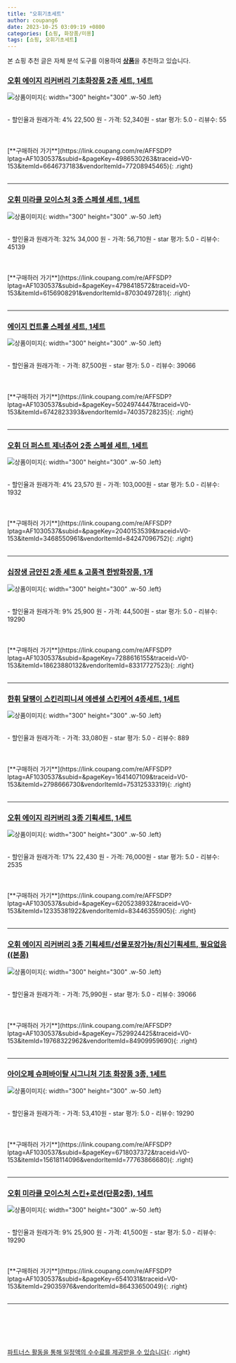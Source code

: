 ```yaml
---
title: "오휘기초세트"
author: coupang6
date: 2023-10-25 03:09:19 +0800
categories: [쇼핑, 화장품/미용]
tags: [쇼핑, 오휘기초세트]
---
```


본 쇼핑 추천 글은 자체 분석 도구를 이용하여 [**상품**](https://link.coupang.com/a/bao1ui)을 추천하고 있습니다.

### [오휘 에이지 리커버리 기초화장품 2종 세트, 1세트](https://link.coupang.com/re/AFFSDP?lptag=AF1030537&subid=&pageKey=4986530263&traceid=V0-153&itemId=6646737183&vendorItemId=77208945465)

![상품이미지](https://thumbnail6.coupangcdn.com/thumbnails/remote/230x230ex/image/vendor_inventory/1a7a/a4e33ce92332aac8d4433604f519edc7585fbbe5cdd9bf90f6cd0a7dc7da.jpg){: width="300" height="300" .w-50 .left}


<br>
- 할인율과 원래가격: 4%  22,500   원
- 가격: 52,340원
- star 평가: 5.0
- 리뷰수: 55
<br>
<br>
<br>
<br>
[**구매하러 가기**](https://link.coupang.com/re/AFFSDP?lptag=AF1030537&subid=&pageKey=4986530263&traceid=V0-153&itemId=6646737183&vendorItemId=77208945465){: .right}
<br>
<br>

---

### [오휘 미라클 모이스처 3종 스페셜 세트, 1세트](https://link.coupang.com/re/AFFSDP?lptag=AF1030537&subid=&pageKey=4798418572&traceid=V0-153&itemId=6156908291&vendorItemId=87030497281)

![상품이미지](https://thumbnail7.coupangcdn.com/thumbnails/remote/230x230ex/image/vendor_inventory/1fbe/f408f69fbda75860ed5d847ffe3229b832520d1508a8521dcba33090d30e.jpg){: width="300" height="300" .w-50 .left}


<br>
- 할인율과 원래가격: 32%  34,000   원
- 가격: 56,710원
- star 평가: 5.0
- 리뷰수: 45139
<br>
<br>
<br>
<br>
[**구매하러 가기**](https://link.coupang.com/re/AFFSDP?lptag=AF1030537&subid=&pageKey=4798418572&traceid=V0-153&itemId=6156908291&vendorItemId=87030497281){: .right}
<br>
<br>

---

### [에이지 컨트롤 스페셜 세트, 1세트](https://link.coupang.com/re/AFFSDP?lptag=AF1030537&subid=&pageKey=5024974447&traceid=V0-153&itemId=6742823393&vendorItemId=74035728235)

![상품이미지](https://thumbnail8.coupangcdn.com/thumbnails/remote/230x230ex/image/vendor_inventory/c980/f321cebd99e4142475dec0599d5b2ee11a2c2389573dbae6a15ae7299e7e.jpg){: width="300" height="300" .w-50 .left}


<br>
- 할인율과 원래가격: 
- 가격: 87,500원
- star 평가: 5.0
- 리뷰수: 39066
<br>
<br>
<br>
<br>
[**구매하러 가기**](https://link.coupang.com/re/AFFSDP?lptag=AF1030537&subid=&pageKey=5024974447&traceid=V0-153&itemId=6742823393&vendorItemId=74035728235){: .right}
<br>
<br>

---

### [오휘 더 퍼스트 제너츄어 2종 스폐셜 세트, 1세트](https://link.coupang.com/re/AFFSDP?lptag=AF1030537&subid=&pageKey=2040153539&traceid=V0-153&itemId=3468550961&vendorItemId=84247096752)

![상품이미지](https://thumbnail10.coupangcdn.com/thumbnails/remote/230x230ex/image/vendor_inventory/6a5a/7e748e81d6babab209f4796011603b4325aeeb21cffcfe8d2a068661f3b1.jpg){: width="300" height="300" .w-50 .left}


<br>
- 할인율과 원래가격: 4%  23,570   원
- 가격: 103,000원
- star 평가: 5.0
- 리뷰수: 1932
<br>
<br>
<br>
<br>
[**구매하러 가기**](https://link.coupang.com/re/AFFSDP?lptag=AF1030537&subid=&pageKey=2040153539&traceid=V0-153&itemId=3468550961&vendorItemId=84247096752){: .right}
<br>
<br>

---

### [십장생 금안진 2종 세트 & 고품격 한방화장품, 1개](https://link.coupang.com/re/AFFSDP?lptag=AF1030537&subid=&pageKey=7288616155&traceid=V0-153&itemId=18623880132&vendorItemId=83317727523)

![상품이미지](https://thumbnail8.coupangcdn.com/thumbnails/remote/230x230ex/image/vendor_inventory/e74c/7b5f448ce4ffd7a3dfa6c77692dc8377d483e7822c411df9cc2050c0f427.png){: width="300" height="300" .w-50 .left}


<br>
- 할인율과 원래가격: 9%  25,900   원
- 가격: 44,500원
- star 평가: 5.0
- 리뷰수: 19290
<br>
<br>
<br>
<br>
[**구매하러 가기**](https://link.coupang.com/re/AFFSDP?lptag=AF1030537&subid=&pageKey=7288616155&traceid=V0-153&itemId=18623880132&vendorItemId=83317727523){: .right}
<br>
<br>

---

### [한휘 달팽이 스킨리피니셔 에센셜 스킨케어 4종세트, 1세트](https://link.coupang.com/re/AFFSDP?lptag=AF1030537&subid=&pageKey=1641407109&traceid=V0-153&itemId=2798666730&vendorItemId=75312533319)

![상품이미지](https://thumbnail8.coupangcdn.com/thumbnails/remote/230x230ex/image/vendor_inventory/2423/a0ee8569e55472634038bc78ae033b9cb54808ded0644f53a4551246a906.jpg){: width="300" height="300" .w-50 .left}


<br>
- 할인율과 원래가격: 
- 가격: 33,080원
- star 평가: 5.0
- 리뷰수: 889
<br>
<br>
<br>
<br>
[**구매하러 가기**](https://link.coupang.com/re/AFFSDP?lptag=AF1030537&subid=&pageKey=1641407109&traceid=V0-153&itemId=2798666730&vendorItemId=75312533319){: .right}
<br>
<br>

---

### [오휘 에이지 리커버리 3종 기획세트, 1세트](https://link.coupang.com/re/AFFSDP?lptag=AF1030537&subid=&pageKey=6205238932&traceid=V0-153&itemId=12335381922&vendorItemId=83446355905)

![상품이미지](https://thumbnail7.coupangcdn.com/thumbnails/remote/230x230ex/image/vendor_inventory/d4f2/91138be993960906e66ca651965ccd67d238781e032cd9f5e6439a03fdba.jpg){: width="300" height="300" .w-50 .left}


<br>
- 할인율과 원래가격: 17%  22,430   원
- 가격: 76,000원
- star 평가: 5.0
- 리뷰수: 2535
<br>
<br>
<br>
<br>
[**구매하러 가기**](https://link.coupang.com/re/AFFSDP?lptag=AF1030537&subid=&pageKey=6205238932&traceid=V0-153&itemId=12335381922&vendorItemId=83446355905){: .right}
<br>
<br>

---

### [오휘 에이지 리커버리 3종 기획세트/선물포장가능/최신기획세트, 필요없음((본품)](https://link.coupang.com/re/AFFSDP?lptag=AF1030537&subid=&pageKey=7529924425&traceid=V0-153&itemId=19768322962&vendorItemId=84909959690)

![상품이미지](https://thumbnail6.coupangcdn.com/thumbnails/remote/230x230ex/image/vendor_inventory/03fa/3ba42d6340cd00326523abb4b5944c9a005fabc5f4a8d41a22de9ed04366.jpg){: width="300" height="300" .w-50 .left}


<br>
- 할인율과 원래가격: 
- 가격: 75,990원
- star 평가: 5.0
- 리뷰수: 39066
<br>
<br>
<br>
<br>
[**구매하러 가기**](https://link.coupang.com/re/AFFSDP?lptag=AF1030537&subid=&pageKey=7529924425&traceid=V0-153&itemId=19768322962&vendorItemId=84909959690){: .right}
<br>
<br>

---

### [아이오페 슈퍼바이탈 시그니처 기초 화장품 3종, 1세트](https://link.coupang.com/re/AFFSDP?lptag=AF1030537&subid=&pageKey=6718037372&traceid=V0-153&itemId=15618114096&vendorItemId=77763866680)

![상품이미지](https://thumbnail10.coupangcdn.com/thumbnails/remote/230x230ex/image/retail/images/1333830501895680-a108c0e7-4a04-44b0-ac0f-c151bfb868f0.jpg){: width="300" height="300" .w-50 .left}


<br>
- 할인율과 원래가격: 
- 가격: 53,410원
- star 평가: 5.0
- 리뷰수: 19290
<br>
<br>
<br>
<br>
[**구매하러 가기**](https://link.coupang.com/re/AFFSDP?lptag=AF1030537&subid=&pageKey=6718037372&traceid=V0-153&itemId=15618114096&vendorItemId=77763866680){: .right}
<br>
<br>

---

### [오휘 미라클 모이스처 스킨+로션(단품2종), 1세트](https://link.coupang.com/re/AFFSDP?lptag=AF1030537&subid=&pageKey=6541031&traceid=V0-153&itemId=29035976&vendorItemId=86433650049)

![상품이미지](https://thumbnail7.coupangcdn.com/thumbnails/remote/230x230ex/image/vendor_inventory/ff76/08587c034dc0493e8522fa8f31ff9bfc0d254f4e8734e1cfabcf4f975d93.jpg){: width="300" height="300" .w-50 .left}


<br>
- 할인율과 원래가격: 9%  25,900   원
- 가격: 41,500원
- star 평가: 5.0
- 리뷰수: 19290
<br>
<br>
<br>
<br>
[**구매하러 가기**](https://link.coupang.com/re/AFFSDP?lptag=AF1030537&subid=&pageKey=6541031&traceid=V0-153&itemId=29035976&vendorItemId=86433650049){: .right}
<br>
<br>

---
<br><br><br><br><br> [파트너스 활동을 통해 일정액의 수수료를 제공받을 수 있습니다](https://link.coupang.com/a/bao1ui){: .right}